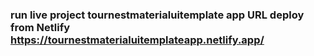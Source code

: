 
### run live project tournestmaterialuitemplate  app URL deploy from Netlify  https://tournestmaterialuitemplateapp.netlify.app/



